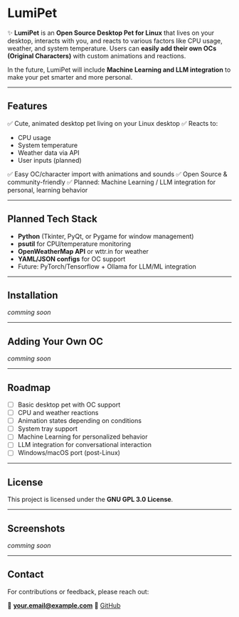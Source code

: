 # LumiPet

✨ **LumiPet** is an **Open Source Desktop Pet for Linux** that lives on your desktop, interacts with you, and reacts to various factors like CPU usage, weather, and system temperature. Users can **easily add their own OCs (Original Characters)** with custom animations and reactions.

In the future, LumiPet will include **Machine Learning and LLM integration** to make your pet smarter and more personal.

---

## Features

✅ Cute, animated desktop pet living on your Linux desktop
✅ Reacts to:

* CPU usage
* System temperature
* Weather data via API
* User inputs (planned)

✅ Easy OC/character import with animations and sounds
✅ Open Source & community-friendly
✅ Planned: Machine Learning / LLM integration for personal, learning behavior

---

## Planned Tech Stack

* **Python** (Tkinter, PyQt, or Pygame for window management)
* **psutil** for CPU/temperature monitoring
* **OpenWeatherMap API** or wttr.in for weather
* **YAML/JSON configs** for OC support
* Future: PyTorch/Tensorflow + Ollama for LLM/ML integration

---

## Installation

*comming soon*

---

## Adding Your Own OC

*comming soon*

---

## Roadmap

- [ ] Basic desktop pet with OC support
- [ ] CPU and weather reactions
- [ ] Animation states depending on conditions
- [ ] System tray support
- [ ] Machine Learning for personalized behavior
- [ ] LLM integration for conversational interaction
- [ ] Windows/macOS port (post-Linux)

---

## License

This project is licensed under the **GNU GPL 3.0 License**.

---

## Screenshots

*comming soon*

---

## Contact

For contributions or feedback, please reach out:

📧 **[your.email@example.com](mailto:your.email@example.com)**
🐙 [GitHub](https://github.com/yourusername)
